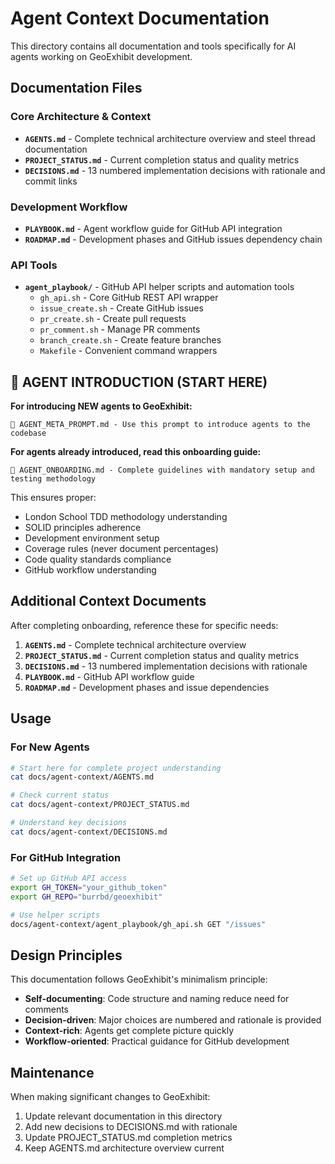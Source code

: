 # Agent Context Documentation

This directory contains all documentation and tools specifically for AI agents working on GeoExhibit development.

## Documentation Files

### Core Architecture & Context
- **`AGENTS.md`** - Complete technical architecture overview and steel thread documentation
- **`PROJECT_STATUS.md`** - Current completion status and quality metrics
- **`DECISIONS.md`** - 13 numbered implementation decisions with rationale and commit links

### Development Workflow
- **`PLAYBOOK.md`** - Agent workflow guide for GitHub API integration
- **`ROADMAP.md`** - Development phases and GitHub issues dependency chain

### API Tools
- **`agent_playbook/`** - GitHub API helper scripts and automation tools
  - `gh_api.sh` - Core GitHub REST API wrapper
  - `issue_create.sh` - Create GitHub issues
  - `pr_create.sh` - Create pull requests
  - `pr_comment.sh` - Manage PR comments
  - `branch_create.sh` - Create feature branches
  - `Makefile` - Convenient command wrappers

## 🚀 **AGENT INTRODUCTION (START HERE)**

**For introducing NEW agents to GeoExhibit:**
```
📖 AGENT_META_PROMPT.md - Use this prompt to introduce agents to the codebase
```

**For agents already introduced, read this onboarding guide:**
```  
📖 AGENT_ONBOARDING.md - Complete guidelines with mandatory setup and testing methodology
```

This ensures proper:
- London School TDD methodology understanding
- SOLID principles adherence
- Development environment setup  
- Coverage rules (never document percentages)
- Code quality standards compliance
- GitHub workflow understanding

## Additional Context Documents

After completing onboarding, reference these for specific needs:

1. **`AGENTS.md`** - Complete technical architecture overview
2. **`PROJECT_STATUS.md`** - Current completion status and quality metrics  
3. **`DECISIONS.md`** - 13 numbered implementation decisions with rationale
4. **`PLAYBOOK.md`** - GitHub API workflow guide
5. **`ROADMAP.md`** - Development phases and issue dependencies

## Usage

### For New Agents
```bash
# Start here for complete project understanding
cat docs/agent-context/AGENTS.md

# Check current status
cat docs/agent-context/PROJECT_STATUS.md

# Understand key decisions
cat docs/agent-context/DECISIONS.md
```

### For GitHub Integration
```bash
# Set up GitHub API access
export GH_TOKEN="your_github_token"
export GH_REPO="burrbd/geoexhibit"

# Use helper scripts
docs/agent-context/agent_playbook/gh_api.sh GET "/issues"
```

## Design Principles

This documentation follows GeoExhibit's minimalism principle:
- **Self-documenting**: Code structure and naming reduce need for comments
- **Decision-driven**: Major choices are numbered and rationale is provided
- **Context-rich**: Agents get complete picture quickly
- **Workflow-oriented**: Practical guidance for GitHub development

## Maintenance

When making significant changes to GeoExhibit:
1. Update relevant documentation in this directory
2. Add new decisions to DECISIONS.md with rationale
3. Update PROJECT_STATUS.md completion metrics
4. Keep AGENTS.md architecture overview current